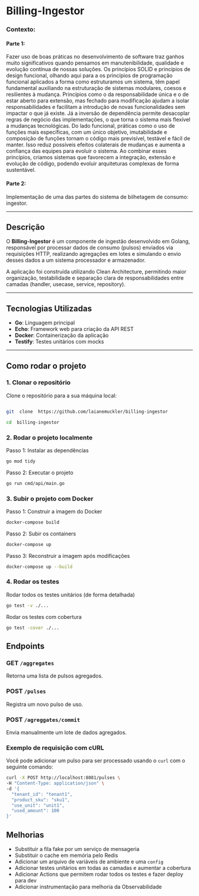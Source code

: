 # Billing-Ingestor
### Contexto:
#### Parte 1:
Fazer uso de boas práticas no desenvolvimento de software traz ganhos muito significativos quando pensamos em manutenibilidade, qualidade e evolução contínua de nossas soluções.
Os princípios SOLID e princípios de design funcional, olhando aqui para a os princípios de programação funcional aplicados a forma como estruturamos  um sistema, têm papel fundamental auxiliando na estruturação de sistemas modulares, coesos e resilientes à mudança. Princípios como o da responsabilidade única e o de estar aberto para extensão, mas fechado para modificação ajudam a isolar responsabilidades e facilitam a introdução de novas funcionalidades sem impactar o que já existe. Já a inversão de dependência permite desacoplar regras de negócio das implementações, o que torna o sistema mais flexível a mudanças tecnológicas. Do lado funcional, práticas como o uso de funções mais específicas, com um único objetivo, imutabilidade e composição de funções tornam o código mais previsível, testável e fácil de manter. Isso reduz possíveis efeitos colaterais de  mudanças e aumenta a confiança das equipes para evoluir o sistema.
Ao combinar esses princípios, criamos sistemas que favorecem a integração, extensão e evolução de código, podendo evoluir arquiteturas complexas de forma sustentável.

#### Parte 2:
Implementação de uma das partes do sistema de bilhetagem de consumo: ingestor. 

---

## Descrição

O **Billing-Ingestor** é um componente de ingestão desenvolvido em Golang, responsável por processar dados de consumo (pulsos) enviados via requisições HTTP, realizando agregações em lotes e simulando o envio desses dados a um sistema processador e armazenador.

A aplicação foi construída utilizando Clean Architecture, permitindo maior organização, testabilidade e separação clara de responsabilidades entre camadas (handler, usecase, service, repository).

---

## Tecnologias Utilizadas

- **Go**: Linguagem principal
- **Echo**: Framework web para criação da API REST
- **Docker**: Containerização da aplicação
- **Testify**: Testes unitários com mocks
---

## Como rodar o projeto

### 1. Clonar o repositório

Clone o repositório para a sua máquina local:
```bash

git  clone  https://github.com/laianemuckler/billing-ingestor

cd  billing-ingestor
```
### 2. Rodar o projeto localmente

Passo 1: Instalar as dependências
```bash
go mod tidy
```
Passo 2: Executar o projeto
```bash
go run cmd/api/main.go
```
### 3. Subir o projeto com Docker

Passo 1: Construir a imagem do Docker
```bash
docker-compose build
```
Passo 2: Subir os containers
```bash
docker-compose up
```
Passo 3: Reconstruir a imagem após modificações
```bash
docker-compose up --build
```
### 4. Rodar os testes

Rodar todos os testes unitários (de forma detalhada)
```bash
go test -v ./...
```
Rodar os testes com cobertura
```bash
go test -cover ./...
```

## Endpoints

### **GET** `/aggregates` 
Retorna uma lista de pulsos agregados.

### **POST** `/pulses`
Registra um novo pulso de uso.

### **POST** `/agreggates/commit`
Envia manualmente um lote de dados agregados.

### Exemplo de requisição com cURL

Você pode adicionar um pulso para ser processado usando o `curl` com o seguinte comando:

```bash
curl -X POST http://localhost:8081/pulses \
-H "Content-Type: application/json" \
-d '{
  "tenant_id": "tenant1",
  "product_sku": "sku1",
  "use_unit": "unit1",
  "used_amount": 100
}'
```

## Melhorias
- Substituir a fila fake por um serviço de mensageria
- Substituir o cache em memória pelo Redis 
- Adicionar um arquivo de variáveis de  ambiente e uma `config`
- Adicionar testes unitários em todas as camadas e aumentar a cobertura
- Adicionar Actions que permitem rodar todos os testes e fazer deploy para dev
- Adicionar instrumentação para melhoria da Observabilidade

